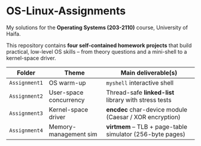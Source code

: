 # OS-Linux-Assignments
My solutions for the **Operating Systems (203-2110)** course, University of Haifa.

This repository contains **four self-contained homework projects** that build practical, low-level OS skills – from theory questions and a mini-shell to a kernel-space driver.

| Folder        | Theme                  | Main deliverable(s)                                         |
| ------------- | ---------------------- | ----------------------------------------------------------- |
| `Assignment1` | OS warm-up             | `myshell` interactive shell             |
| `Assignment2` | User-space concurrency | Thread-safe **linked-list** library with stress tests       |
| `Assignment3` | Kernel-space driver    | **encdec** char-device module (Caesar / XOR encryption)     |
| `Assignment4` | Memory-management sim  | **virtmem** – TLB + page-table simulator (256-byte pages)   |
